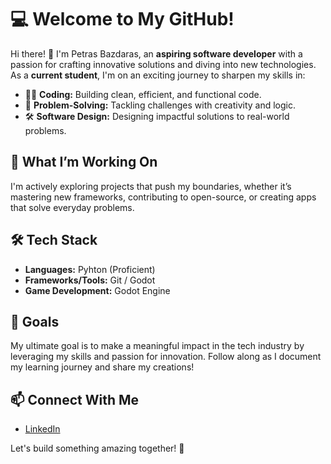 # 💻 Welcome to My GitHub!

Hi there! 👋 I'm Petras Bazdaras, an **aspiring software developer** with a passion for crafting innovative solutions and diving into new technologies. As a **current student**, I'm on an exciting journey to sharpen my skills in:

- 🧑‍💻 **Coding:** Building clean, efficient, and functional code.  
- 🧩 **Problem-Solving:** Tackling challenges with creativity and logic.  
- 🛠️ **Software Design:** Designing impactful solutions to real-world problems.  

## 🌟 What I’m Working On
I'm actively exploring projects that push my boundaries, whether it’s mastering new frameworks, contributing to open-source, or creating apps that solve everyday problems.  

## 🛠️ Tech Stack
- **Languages:** Pyhton (Proficient)
- **Frameworks/Tools:** Git / Godot
- **Game Development:** Godot Engine 

## 🚀 Goals
My ultimate goal is to make a meaningful impact in the tech industry by leveraging my skills and passion for innovation. Follow along as I document my learning journey and share my creations!

## 📫 Connect With Me
- [LinkedIn](https://www.linkedin.com/in/petrasb/)

Let's build something amazing together! 🚀


<!---
Petras-B/Petras-B is a ✨ special ✨ repository because its `README.md` (this file) appears on your GitHub profile.
You can click the Preview link to take a look at your changes.
--->
